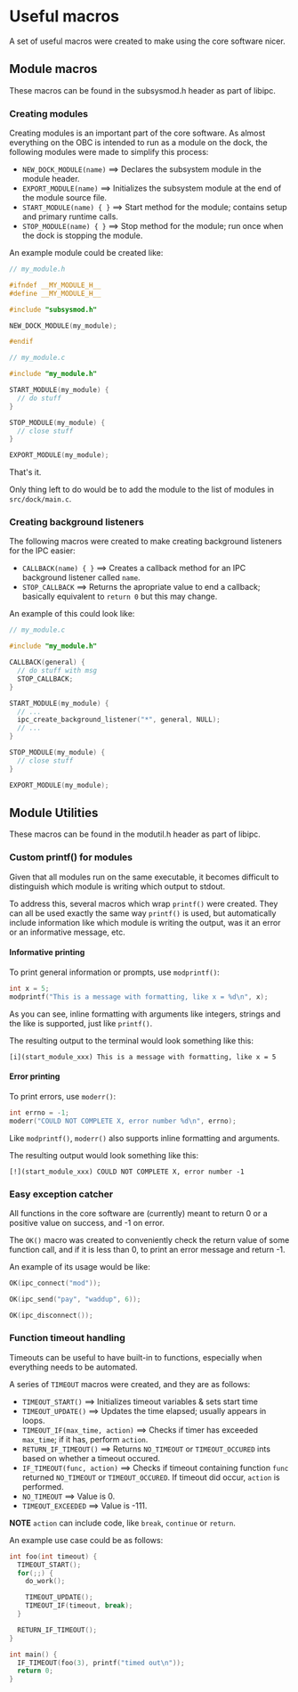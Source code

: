 # Useful macros 
A set of useful macros were created to make using the core software nicer. 

## Module macros 
These macros can be found in the subsysmod.h header as part of libipc.

### Creating modules 
Creating modules is an important part of the core software. As almost everything on the OBC is intended to run as a module on the dock, the following modules were made to simplify this process:

- `NEW_DOCK_MODULE(name)` ==> Declares the subsystem module in the module header.
- `EXPORT_MODULE(name)` ==> Initializes the subsystem module at the end of the module source file.
- `START_MODULE(name) { }` ==> Start method for the module; contains setup and primary runtime calls.
- `STOP_MODULE(name) { }` ==> Stop method for the module; run once when the dock is stopping the module.

An example module could be created like:
```C
// my_module.h 

#ifndef __MY_MODULE_H__
#define __MY_MODULE_H__

#include "subsysmod.h"

NEW_DOCK_MODULE(my_module);

#endif
```

```C
// my_module.c

#include "my_module.h"

START_MODULE(my_module) {
  // do stuff 
}

STOP_MODULE(my_module) {
  // close stuff
}

EXPORT_MODULE(my_module);
```
That's it.

Only thing left to do would be to add the module to the list of modules in `src/dock/main.c`.

### Creating background listeners 
The following macros were created to make creating background listeners for the IPC easier:
- `CALLBACK(name) { }` ==> Creates a callback method for an IPC background listener called `name`.
- `STOP_CALLBACK` ==> Returns the apropriate value to end a callback; basically equivalent to `return 0` but this may change.

An example of this could look like:
```C
// my_module.c

#include "my_module.h"

CALLBACK(general) {
  // do stuff with msg 
  STOP_CALLBACK;
}

START_MODULE(my_module) {
  // ...
  ipc_create_background_listener("*", general, NULL);
  // ...
}

STOP_MODULE(my_module) {
  // close stuff
}

EXPORT_MODULE(my_module);
```

## Module Utilities 
These macros can be found in the modutil.h header as part of libipc.

### Custom printf() for modules
Given that all modules run on the same executable, it becomes difficult to distinguish which module is writing which output to stdout. 

To address this, several macros which wrap `printf()` were created. They can all be used exactly the same way `printf()` is used, but automatically include information like which module is writing the output, was it an error or an informative message, etc.

#### Informative printing 
To print general information or prompts, use `modprintf()`:
```C
int x = 5;
modprintf("This is a message with formatting, like x = %d\n", x);
```
As you can see, inline formatting with arguments like integers, strings and the like is supported, just like `printf()`. 

The resulting output to the terminal would look something like this:
```
[i](start_module_xxx) This is a message with formatting, like x = 5
```

#### Error printing 
To print errors, use `moderr()`:
```C
int errno = -1;
moderr("COULD NOT COMPLETE X, error number %d\n", errno);
```
Like `modprintf()`, `moderr()` also supports inline formatting and arguments.

The resulting output would look something like this:
```
[!](start_module_xxx) COULD NOT COMPLETE X, error number -1
```

### Easy exception catcher 
All functions in the core software are (currently) meant to return 0 or a positive value on success, and -1 on error. 

The `OK()` macro was created to conveniently check the return value of some function call, and if it is less than 0, to print an error message and return -1.

An example of its usage would be like:
```C
OK(ipc_connect("mod"));

OK(ipc_send("pay", "waddup", 6));

OK(ipc_disconnect());
```

### Function timeout handling 
Timeouts can be useful to have built-in to functions, especially when everything needs to be automated.

A series of `TIMEOUT` macros were created, and they are as follows:
- `TIMEOUT_START()` ==> Initializes timeout variables & sets start time
- `TIMEOUT_UPDATE()` ==> Updates the time elapsed; usually appears in loops.
- `TIMEOUT_IF(max_time, action)` ==> Checks if timer has exceeded `max_time`; if it has, perform `action`.
- `RETURN_IF_TIMEOUT()` ==> Returns `NO_TIMEOUT` or `TIMEOUT_OCCURED` ints based on whether a timeout occured.
- `IF_TIMEOUT(func, action)` ==> Checks if timeout containing function `func` returned `NO_TIMEOUT` or `TIMEOUT_OCCURED`. If timeout did occur, `action` is performed.
- `NO_TIMEOUT` ==> Value is 0.
- `TIMEOUT_EXCEEDED` ==> Value is -111.

**NOTE** `action` can include code, like `break`, `continue` or `return`.

An example use case could be as follows:
```C
int foo(int timeout) {
  TIMEOUT_START();
  for(;;) {
    do_work();

    TIMEOUT_UPDATE();
    TIMEOUT_IF(timeout, break);
  }

  RETURN_IF_TIMEOUT();
}

int main() {
  IF_TIMEOUT(foo(3), printf("timed out\n"));
  return 0;
}
```